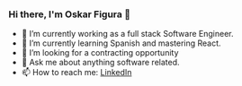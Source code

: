 ### Hi there, I'm Oskar Figura 👋

- 🔭 I’m currently working as a full stack Software Engineer.
- 🌱 I’m currently learning Spanish and mastering React.
- 👯 I’m looking for a contracting opportunity
- 💬 Ask me about anything software related.
- 📫 How to reach me: [LinkedIn](https://www.linkedin.com/in/oskarfigura/ "Oskar Figura's LinkedIn")
<!--
- ⚡ Fun fact: ...
- 🤔 I’m looking for help with ... 
-->
